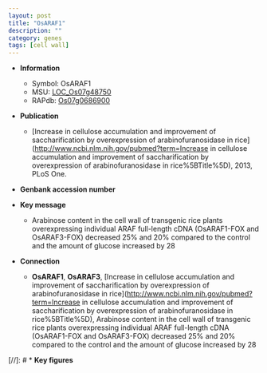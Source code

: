 ```yaml
---
layout: post
title: "OsARAF1"
description: ""
category: genes
tags: [cell wall]
---
```


* **Information**  
    + Symbol: OsARAF1  
    + MSU: [LOC_Os07g48750](http://rice.uga.edu/cgi-bin/ORF_infopage.cgi?orf=LOC_Os07g48750)  
    + RAPdb: [Os07g0686900](https://rapdb.dna.affrc.go.jp/locus/?name=Os07g0686900)  

* **Publication**  
    + [Increase in cellulose accumulation and improvement of saccharification by overexpression of arabinofuranosidase in rice](http://www.ncbi.nlm.nih.gov/pubmed?term=Increase in cellulose accumulation and improvement of saccharification by overexpression of arabinofuranosidase in rice%5BTitle%5D), 2013, PLoS One.

* **Genbank accession number**  

* **Key message**  
    + Arabinose content in the cell wall of transgenic rice plants overexpressing individual ARAF full-length cDNA (OsARAF1-FOX and OsARAF3-FOX) decreased 25% and 20% compared to the control and the amount of glucose increased by 28

* **Connection**  
    + __OsARAF1__, __OsARAF3__, [Increase in cellulose accumulation and improvement of saccharification by overexpression of arabinofuranosidase in rice](http://www.ncbi.nlm.nih.gov/pubmed?term=Increase in cellulose accumulation and improvement of saccharification by overexpression of arabinofuranosidase in rice%5BTitle%5D), Arabinose content in the cell wall of transgenic rice plants overexpressing individual ARAF full-length cDNA (OsARAF1-FOX and OsARAF3-FOX) decreased 25% and 20% compared to the control and the amount of glucose increased by 28

[//]: # * **Key figures**  


